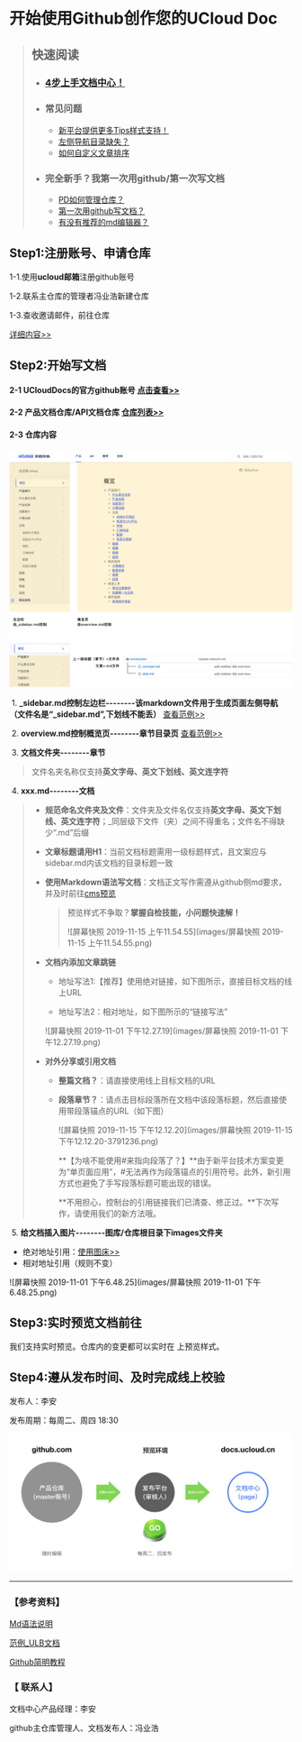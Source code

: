 # 开始使用Github创作您的UCloud Doc
> ## 快速阅读
>
> - ### [4步上手文档中心！](#_step1:注册账号、申请仓库)
>
> - ### 常见问题
>
>   - [新平台提供更多Tips样式支持！](faq)
>   - [左侧导航目录缺失？](faq)
>   - [如何自定义文章排序](faq)
>
> - ### 完全新手？我第一次用github/第一次写文档
>
>   - [PD如何管理仓库？](duty)
>   - [第一次用github写文档？](create)
>   - [有没有推荐的md编辑器？](typora_github)



## Step1:注册账号、申请仓库

1-1.使用**ucloud邮箱**注册github账号

1-2.联系主仓库的管理者冯业浩新建仓库

1-3.查收邀请邮件，前往仓库

[详细内容>>](before_work)



## Step2:开始写文档

#### 2-1 **UCloudDocs的官方github账号** [点击查看>>](https://github.com/UCloudDocs)

#### 2-2 **产品文档仓库/API文档仓库** [仓库列表>>](https://github.com/UCloudDocs?tab=repositories)

#### 2-3 **仓库内容**

![画板](images/画板.jpg)

​	1.  **_sidebar.md控制左边栏--------该markdown文件用于生成页面左侧导航（文件名是“\_sidebar.md”,下划线不能丢）** [查看范例>>](sidebar)

​	2.  **overview.md控制概览页--------章节目录页**   [查看范例>>](overview)

​	3.  **文档文件夹--------章节** 

> 文件名夹名称仅支持**英文字母、英文下划线、英文连字符**

​	4.  **xxx.md--------文档**

> * **规范命名文件夹及文件**：文件夹及文件名仅支持**英文字母、英文下划线、英文连字符**；_同层级下文件（夹）之间不得重名；文件名不得缺少“.md”后缀
>
> * **文章标题请用H1**：当前文档标题需用一级标题样式，且文案应与sidebar.md内该文档的目录标题一致
>
> * **使用Markdown语法写文档**：文档正文写作需遵从github侧md要求，并及时前往[cms预览](cms.docs.ucloudadmin.com)
>
>   > 预览样式不争取？**掌握自检技能，小问题快速解！**
>   >
>   > ![屏幕快照 2019-11-15 上午11.54.55](images/屏幕快照 2019-11-15 上午11.54.55.png)
>
> * **文档内添加文章跳链**
>
>   * 地址写法1:【推荐】使用绝对链接，如下图所示，直接目标文档的线上URL
>
>   * 地址写法2：相对地址，如下图所示的“链接写法”
>
>   ![屏幕快照 2019-11-01 下午12.27.19](images/屏幕快照 2019-11-01 下午12.27.19.png)
>
> * **对外分享或引用文档**
>
>   * **整篇文档？**：请直接使用线上目标文档的URL
>
>   * **段落章节？**：请点击目标段落所在文档中该段落标题，然后直接使用带段落锚点的URL（如下图）
>
>     ![屏幕快照 2019-11-15 下午12.12.20](images/屏幕快照 2019-11-15 下午12.12.20-3791236.png)
>
>     **【为啥不能使用#来指向段落了？】**由于新平台技术方案变更为“单页面应用”，#无法再作为段落锚点的引用符号。此外，新引用方式也避免了手写段落标题可能出现的错误。
>
>     **不用担心，控制台的引用链接我们已清查、修正过。**下次写作，请使用我们的新方法哦。

​	5. **给文档插入图片--------图库/仓库根目录下images文件夹**

- 绝对地址引用：[使用图床>>](http://docs.ucloudadmin.com/5b10f62667ded1519074449f/edit)
- 相对地址引用（规则不变）

![屏幕快照 2019-11-01 下午6.48.25](images/屏幕快照 2019-11-01 下午6.48.25.png)



## Step3:实时预览文档前往 

我们支持实时预览。仓库内的变更都可以实时在       上预览样式。



## Step4:遵从发布时间、及时完成线上校验

发布人：李安

发布周期：每周二、周四 18:30

![文档项目页面，你可以创建文档/上传文档](images/publish-1904769.png)



------

### 【参考资料】

[Md语法说明](https://www.jianshu.com/p/40ba812dd973)  

[范例_ULB文档](https://github.com/UCloudDocs/UCloud-document/tree/master/network/ulb)

[Github简明教程](https://github.com/UCloudDocs/UCloud-document/tree/master/network/ulb)



### 【 联系人】

文档中心产品经理：李安

github主仓库管理人、文档发布人：冯业浩

